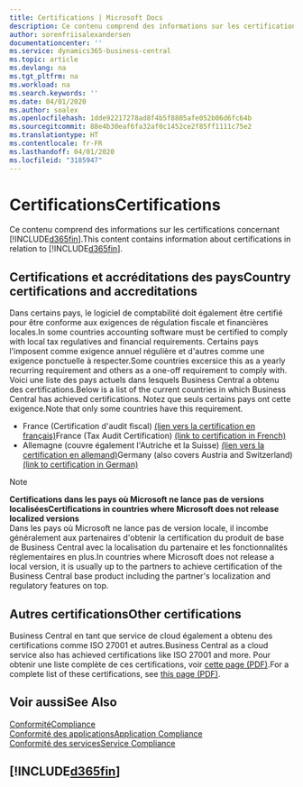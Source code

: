 ```yaml
---
title: Certifications | Microsoft Docs
description: Ce contenu comprend des informations sur les certifications concernant Business Central.
author: sorenfriisalexandersen
documentationcenter: ''
ms.service: dynamics365-business-central
ms.topic: article
ms.devlang: na
ms.tgt_pltfrm: na
ms.workload: na
ms.search.keywords: ''
ms.date: 04/01/2020
ms.author: soalex
ms.openlocfilehash: 1dde92217278ad8f4b5f8805afe052b06d6fc64b
ms.sourcegitcommit: 88e4b30eaf6fa32af0c1452ce2f85ff1111c75e2
ms.translationtype: HT
ms.contentlocale: fr-FR
ms.lasthandoff: 04/01/2020
ms.locfileid: "3185947"
---
```

# <a name="certifications"></a><span data-ttu-id="6d256-103">Certifications</span><span class="sxs-lookup"><span data-stu-id="6d256-103">Certifications</span></span>  
<span data-ttu-id="6d256-104">Ce contenu comprend des informations sur les certifications concernant [!INCLUDE[d365fin](../includes/d365fin_md.md)].</span><span class="sxs-lookup"><span data-stu-id="6d256-104">This content contains information about certifications in relation to [!INCLUDE[d365fin](../includes/d365fin_md.md)].</span></span>  

## <a name="country-certifications-and-accreditations"></a><span data-ttu-id="6d256-105">Certifications et accréditations des pays</span><span class="sxs-lookup"><span data-stu-id="6d256-105">Country certifications and accreditations</span></span>
<span data-ttu-id="6d256-106">Dans certains pays, le logiciel de comptabilité doit également être certifié pour être conforme aux exigences de régulation fiscale et financières locales.</span><span class="sxs-lookup"><span data-stu-id="6d256-106">In some countries accounting software must be certified to comply with local tax regulatives and financial requirements.</span></span> <span data-ttu-id="6d256-107">Certains pays l'imposent comme exigence annuel régulière et d'autres comme une exigence ponctuelle à respecter.</span><span class="sxs-lookup"><span data-stu-id="6d256-107">Some countries excersice this as a yearly recurring requirement and others as a one-off requirement to comply with.</span></span> <span data-ttu-id="6d256-108">Voici une liste des pays actuels dans lesquels Business Central a obtenu des certifications.</span><span class="sxs-lookup"><span data-stu-id="6d256-108">Below is a list of the current countries in which Business Central has achieved certifications.</span></span> <span data-ttu-id="6d256-109">Notez que seuls certains pays ont cette exigence.</span><span class="sxs-lookup"><span data-stu-id="6d256-109">Note that only some countries have this requirement.</span></span>  
- <span data-ttu-id="6d256-110">France (Certification d'audit fiscal) [(lien vers la certification en français)](https://certificates.infocert.org/certificates/CERTIF-07-181-R16.pdf)</span><span class="sxs-lookup"><span data-stu-id="6d256-110">France (Tax Audit Certification) [(link to certification in French)](https://certificates.infocert.org/certificates/CERTIF-07-181-R16.pdf)</span></span> 
- <span data-ttu-id="6d256-111">Allemagne (couvre également l'Autriche et la Suisse) [(lien vers la certification en allemand)](https://www.bdo.de/de-de/themen/softwarebescheinungen/bdo/microsoft-dynamics-365-business-central)</span><span class="sxs-lookup"><span data-stu-id="6d256-111">Germany (also covers Austria and Switzerland) [(link to certification in German)](https://www.bdo.de/de-de/themen/softwarebescheinungen/bdo/microsoft-dynamics-365-business-central)</span></span>

> [!NOTE]  
>  <span data-ttu-id="6d256-112">**Certifications dans les pays où Microsoft ne lance pas de versions localisées**</span><span class="sxs-lookup"><span data-stu-id="6d256-112">**Certifications in countries where Microsoft does not release localized versions**</span></span>  
> <span data-ttu-id="6d256-113">Dans les pays où Microsoft ne lance pas de version locale, il incombe généralement aux partenaires d'obtenir la certification du produit de base de Business Central avec la localisation du partenaire et les fonctionnalités réglementaires en plus.</span><span class="sxs-lookup"><span data-stu-id="6d256-113">In countries where Microsoft does not release a local version, it is usually up to the partners to achieve certification of the Business Central base product including the partner's localization and regulatory features on top.</span></span>

## <a name="other-certifications"></a><span data-ttu-id="6d256-114">Autres certifications</span><span class="sxs-lookup"><span data-stu-id="6d256-114">Other certifications</span></span>  
<span data-ttu-id="6d256-115">Business Central en tant que service de cloud également a obtenu des certifications comme ISO 27001 et autres.</span><span class="sxs-lookup"><span data-stu-id="6d256-115">Business Central as a cloud service also has achieved certifications like ISO 27001 and more.</span></span> <span data-ttu-id="6d256-116">Pour obtenir une liste complète de ces certifications, voir [cette page (PDF)](https://aka.ms/d365-compliance-list).</span><span class="sxs-lookup"><span data-stu-id="6d256-116">For a complete list of these certifications, see [this page (PDF)](https://aka.ms/d365-compliance-list).</span></span>

## <a name="see-also"></a><span data-ttu-id="6d256-117">Voir aussi</span><span class="sxs-lookup"><span data-stu-id="6d256-117">See Also</span></span>  
[<span data-ttu-id="6d256-118">Conformité</span><span class="sxs-lookup"><span data-stu-id="6d256-118">Compliance</span></span>](compliance-overview.md)  
[<span data-ttu-id="6d256-119">Conformité des applications</span><span class="sxs-lookup"><span data-stu-id="6d256-119">Application Compliance</span></span>](compliance-application-compliance.md)  
[<span data-ttu-id="6d256-120">Conformité des services</span><span class="sxs-lookup"><span data-stu-id="6d256-120">Service Compliance</span></span>](compliance-service-compliance.md)  

 ## [!INCLUDE[d365fin](../includes/free_trial_md.md)]  
 
